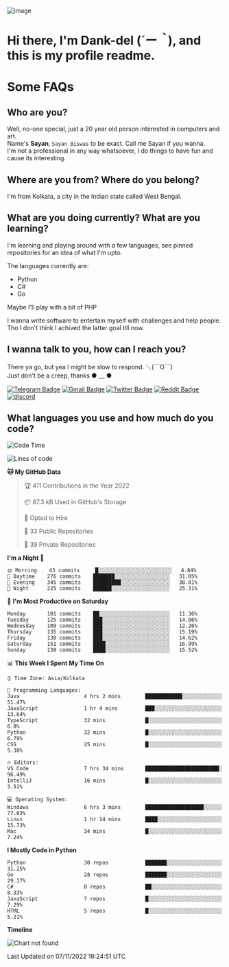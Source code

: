 ![image](https://user-images.githubusercontent.com/63096193/125182844-29f20800-e22f-11eb-8dc9-b0f2d29647bb.png)

# **Hi there, I'm Dank-del (*´ー｀*), and this is my profile readme.**
<!--  [![Profile views](https://gpvc.arturio.dev/dank-del)](https://github.com/dank-del) -->
# Some FAQs

## **Who are you?**

Well, no-one special, just a 20 year old person interested in computers and art. \
Name's **Sayan**, `Sayan Biswas` to be exact. Call me Sayan if you wanna. \
I'm not a professional in any way whatsoever, I do things to have fun and cause its interesting.

## **Where are you from? Where do you belong?**

I'm from Kolkata, a city in the Indian state called West Bengal.

## **What are you doing currently? What are you learning?**

I'm learning and playing around with a few languages, see pinned repositories for an idea of what I'm upto.

The languages currently are:

- Python
- C#
- Go

Maybe I'll play with a bit of PHP

I wanna write software to entertain myself with challenges and help people. \
Tho I don't think I achived the latter goal till now.

<!--## **Eww, I see a weeb profile.**

Can't help it, it's the best way to hide my face on this account
> Why do people hate weebs .-.

## **Cool, what more interests you?**

My interests are quite, weird. They're scattered all over the place. \
I've been fascinated by music and have studied it since the age of 6, I've performed on stage and on air but yeah now I've been away from that. I specialize in key instruments. \
Another thing that interests me is Media Production, aka, working with audio, video and broadcasting media.

> I just like art in general. also feeds the reason of me being obsessed with Japanese drawings (⋟ ﹏ ⋞)-->

## **I wanna talk to you, how can I reach you?**

There ya go, but yea I might be slow to respond. ＼(￣O￣) \
Just don't be a creep, thanks ● ﹏ ●

[![Telegram Badge](https://img.shields.io/badge/-dank_as_fuck-1ca0f1?style=flat-square&logo=telegram&logoColor=white&link=https://t.me/dank_as_fuck)](https://t.me/dank_as_fuck)
[![Gmail Badge](https://img.shields.io/badge/-sayan@asia.com-c14438?style=flat-square&logo=Gmail&logoColor=white&link=mailto:sayan@asia.com)](mailto:sayan@asia.com)
[![Twitter Badge](https://img.shields.io/twitter/follow/TheDankDel?style=social)](https://twitter.com/TheDankDel)
[![Reddit Badge](https://img.shields.io/reddit/user-karma/combined/dank_as_fuck_?style=social)](https://www.reddit.com/user/dank_as_fuck_/)
[![discord](https://discord-md-badge.vercel.app/api/shield/506536929152466945?style=social)](https://discordapp.com/users/506536929152466945)

## **What languages you use and how much do you code?**

<!--START_SECTION:waka-->
![Code Time](http://img.shields.io/badge/Code%20Time-845%20hrs%2036%20mins-blue)

![Lines of code](https://img.shields.io/badge/From%20Hello%20World%20I%27ve%20Written-1%20Million%20lines%20of%20code-blue)

**🐱 My GitHub Data** 

> 🏆 411 Contributions in the Year 2022
 > 
> 📦 87.3 kB Used in GitHub's Storage 
 > 
> 💼 Opted to Hire
 > 
> 📜 33 Public Repositories 
 > 
> 🔑 39 Private Repositories  
 > 
**I'm a Night 🦉** 

```text
🌞 Morning    43 commits     █░░░░░░░░░░░░░░░░░░░░░░░░   4.84% 
🌆 Daytime    276 commits    ███████░░░░░░░░░░░░░░░░░░   31.05% 
🌃 Evening    345 commits    █████████░░░░░░░░░░░░░░░░   38.81% 
🌙 Night      225 commits    ██████░░░░░░░░░░░░░░░░░░░   25.31%

```
📅 **I'm Most Productive on Saturday** 

```text
Monday       101 commits    ██░░░░░░░░░░░░░░░░░░░░░░░   11.36% 
Tuesday      125 commits    ███░░░░░░░░░░░░░░░░░░░░░░   14.06% 
Wednesday    109 commits    ███░░░░░░░░░░░░░░░░░░░░░░   12.26% 
Thursday     135 commits    ███░░░░░░░░░░░░░░░░░░░░░░   15.19% 
Friday       130 commits    ███░░░░░░░░░░░░░░░░░░░░░░   14.62% 
Saturday     151 commits    ████░░░░░░░░░░░░░░░░░░░░░   16.99% 
Sunday       138 commits    ████░░░░░░░░░░░░░░░░░░░░░   15.52%

```


📊 **This Week I Spent My Time On** 

```text
⌚︎ Time Zone: Asia/Kolkata

💬 Programming Languages: 
Java                     4 hrs 2 mins        ████████████░░░░░░░░░░░░░   51.47% 
JavaScript               1 hr 4 mins         ███░░░░░░░░░░░░░░░░░░░░░░   13.64% 
TypeScript               32 mins             █░░░░░░░░░░░░░░░░░░░░░░░░   6.8% 
Python                   32 mins             █░░░░░░░░░░░░░░░░░░░░░░░░   6.79% 
CSS                      25 mins             █░░░░░░░░░░░░░░░░░░░░░░░░   5.38%

🔥 Editors: 
VS Code                  7 hrs 34 mins       ████████████████████████░   96.49% 
IntelliJ                 16 mins             █░░░░░░░░░░░░░░░░░░░░░░░░   3.51%

💻 Operating System: 
Windows                  6 hrs 3 mins        ███████████████████░░░░░░   77.03% 
Linux                    1 hr 14 mins        ████░░░░░░░░░░░░░░░░░░░░░   15.73% 
Mac                      34 mins             █░░░░░░░░░░░░░░░░░░░░░░░░   7.24%

```

**I Mostly Code in Python** 

```text
Python                   30 repos            ███████░░░░░░░░░░░░░░░░░░   31.25% 
Go                       28 repos            ███████░░░░░░░░░░░░░░░░░░   29.17% 
C#                       8 repos             ██░░░░░░░░░░░░░░░░░░░░░░░   8.33% 
JavaScript               7 repos             █░░░░░░░░░░░░░░░░░░░░░░░░   7.29% 
HTML                     5 repos             █░░░░░░░░░░░░░░░░░░░░░░░░   5.21%

```


**Timeline**

![Chart not found](https://raw.githubusercontent.com/Dank-del/Dank-del/main/charts/bar_graph.png) 


 Last Updated on 07/11/2022 19:24:51 UTC
<!--END_SECTION:waka-->

<!--## **Can I stalk your spotify?**

Um sure.

![OwO Spotify](https://spotify-recently-played-readme.vercel.app/api?user=31fdrsslnr7nvq4ytqwtw7c4rxfm&count=5)-->
